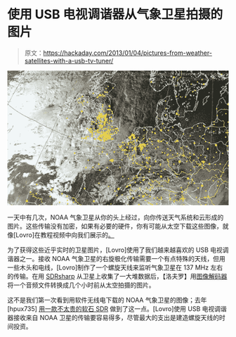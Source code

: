 # 使用 USB 电视调谐器从气象卫星拍摄的图片

> 原文：<https://hackaday.com/2013/01/04/pictures-from-weather-satellites-with-a-usb-tv-tuner/>

![europe](img/8fdd02534988572b23cafb8e07106a91.png)

一天中有几次，NOAA 气象卫星从你的头上经过，向你传送天气系统和云形成的图片。这些传输没有加密，如果有必要的硬件，你有可能从太空下载这些图像，就像[Lovro]在教程视频中向我们展示的[。](http://www.youtube.com/watch?v=fopnIkYnFPI)

为了获得这些近乎实时的卫星图片，[Lovro]使用了我们越来越喜欢的 USB 电视调谐器之一。接收 NOAA 气象卫星的右旋极化传输需要一个有点特殊的天线，但用一些木头和电线，[Lovro]制作了一个螺旋天线来监听气象卫星在 137 MHz 左右的传输。在用 [SDRsharp](http://sdrsharp.com/) 从卫星上收集了一大堆数据后，【洛夫罗】用[图像解码器](http://www.wxtoimg.com/)将一个音频文件转换成几个小时前从太空拍摄的图片。

这不是我们第一次看到用软件无线电下载的 NOAA 气象卫星的图像；去年[hpux735] [用一款不太贵的](http://hackaday.com/2011/10/20/grab-your-own-images-from-noaa-weather-satellites/)[软石 SDR](http://www.wb5rvz.com/sdr/) 做到了这一点。[Lovro]使用 USB 电视调谐器接收来自 NOAA 卫星的传输要容易得多，尽管最大的支出是建造螺旋天线的时间投资。